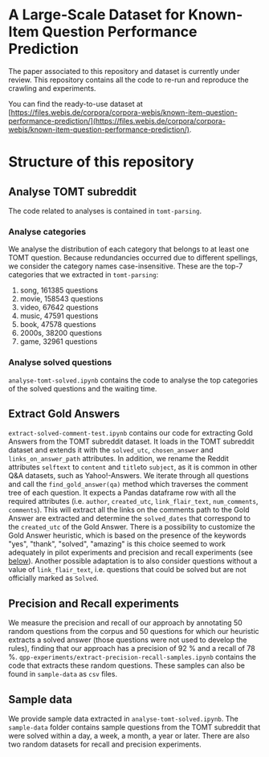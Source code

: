 # A Large-Scale Dataset for Known-Item Question Performance Prediction

The paper associated to this repository and dataset is currently under review.
This repository contains all the code to re-run and reproduce the crawling and experiments.

You can find the ready-to-use dataset at [https://files.webis.de/corpora/corpora-webis/known-item-question-performance-prediction/](https://files.webis.de/corpora/corpora-webis/known-item-question-performance-prediction/).

# Structure of this repository

## Analyse TOMT subreddit
The code related to analyses is contained in `tomt-parsing`.

### Analyse categories
We analyse the distribution of each category that belongs to at least one TOMT question. Because redundancies occurred due to different spellings, we consider the category names case-insensitive. These are the top-7 categories that we extracted in `tomt-parsing`:

1. song, 161385 questions
2. movie, 158543 questions
3. video, 67642 questions
4. music, 47591 questions
5. book, 47578 questions
6. 2000s, 38200 questions
7. game, 32961 questions

### Analyse solved questions
`analyse-tomt-solved.ipynb` contains the code to analyse the top categories of the solved questions and the waiting time.

## Extract Gold Answers
`extract-solved-comment-test.ipynb` contains our code for extracting Gold Answers from the TOMT subreddit dataset. It loads in the TOMT subreddit dataset and extends it with the `solved_utc`, `chosen_answer` and `links_on_answer_path` attributes.
In addition, we rename the Reddit attributes `selftext` to `content` and `title`to `subject`, as it is common in other Q&A datasets, such as Yahoo!-Answers.
We iterate through all questions and call the `find_gold_answer(qa)` method which traverses the comment tree of each question. It expects a Pandas dataframe row with all the required attributes (i.e. `author`, `created_utc`, `link_flair_text`, `num_comments`, `comments`).
This will extract all the links on the comments path to the Gold Answer are extracted and determine the `solved_dates` that correspond to the `created_utc` of the Gold Answer.
There is a possibility to customize the Gold Answer heuristic, which is based on the presence of the keywords "yes", "thank", "solved", "amazing" is this choice seemed to work adequately in pilot experiments and precision and recall experiments (see [below](#precision-and-recall-experiments)). Another possible adaptation is to also consider questions without a value of `link_flair_text`, i.e. questions that could be solved but are not officially marked as `Solved`.

## Precision and Recall experiments
We measure the precision and recall of our approach by annotating 50 random questions from the corpus and 50 questions for which our heuristic extracts a solved answer (those questions were not used to develop the rules), finding that our approach has a precision of 92 % and a recall of 78 %. `qpp-experiments/extract-precision-recall-samples.ipynb` contains the code that extracts these random questions. These samples can also be found in `sample-data` as `csv` files.

## Sample data
We provide sample data extracted in `analyse-tomt-solved.ipynb`. The `sample-data` folder contains sample questions from the TOMT subreddit that were solved within a day, a week, a month, a year or later. There are also two random datasets for recall and precision experiments.
